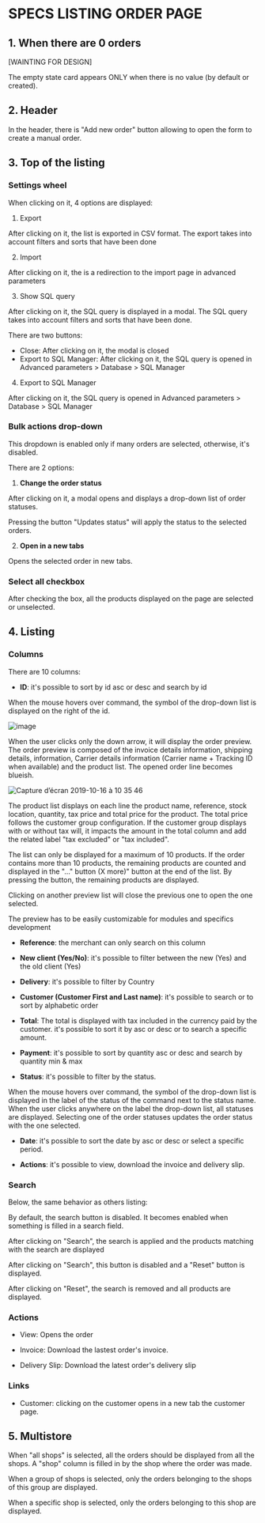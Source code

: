 # SPECS LISTING ORDER PAGE


## 1.    When there are 0 orders

[WAINTING FOR DESIGN]

The empty state card appears ONLY when there is no value (by default or created).

## 2.    Header

In the header, there is "Add new order" button allowing to open the form to create a manual order.

## 3.    Top of the listing

### Settings wheel
When clicking on it, 4 options are displayed:
1) Export

After clicking on it, the list is exported in CSV format.
The export takes into account filters and sorts that have been done

2) Import

After clicking on it, the is a redirection to the import page in advanced parameters

3) Show SQL query

After clicking on it, the SQL query is displayed in a modal. The SQL query takes into account filters and sorts that have been done.

There are two buttons:
- Close: After clicking on it, the modal is closed
- Export to SQL Manager: After clicking on it, the SQL query is opened in Advanced parameters > Database > SQL Manager

4) Export to SQL Manager

After clicking on it, the SQL query is opened in Advanced parameters > Database > SQL Manager

### Bulk actions drop-down

This dropdown is enabled only if many orders are selected, otherwise, it's disabled.

There are 2 options:

1) **Change the order status**

After clicking on it, a modal opens and displays a drop-down list of order statuses.

Pressing the button "Updates status" will apply the status to the selected orders.

2) **Open in a new tabs**

Opens the selected order in new tabs.

### Select all checkbox

After checking the box, all the products displayed on the page are selected or unselected.

## 4. Listing

### Columns

There are 10 columns:
- **ID**: it's possible to sort by id asc or desc and search by id

When the mouse hovers over command, the symbol of the drop-down list is displayed on the right of the id. 

![image](https://user-images.githubusercontent.com/43613217/63580582-6feb4780-c595-11e9-92c1-50c534e91103.png)

 
When the user clicks only the down arrow, it will display the order preview. The order preview is composed of the invoice details information, shipping details, information, Carrier details information (Carrier name + Tracking ID when available) and the product list. 
The opened order line becomes blueish.

![Capture d’écran 2019-10-16 à 10 35 46](https://user-images.githubusercontent.com/27484094/66902352-d1152180-f000-11e9-8214-5a24c7cc8653.png)

The product list displays on each line the product name, reference, stock location, quantity, tax price and total price for the product.
The total price follows the customer group configuration. If the customer group displays with or without tax will, it impacts the amount in the total column and add the related label "tax excluded" or "tax included".

The list can only be displayed for a maximum of 10 products. 
If the order contains more than 10 products, the remaining products are counted and displayed in the "..." button (X more)" button at the end of the list. 
By pressing the button, the remaining products are displayed.

Clicking on another preview list will close the previous one to open the one selected.

The preview has to be easily customizable for modules and specifics development


- **Reference**: the merchant can only search on this column

- **New client (Yes/No)**: it's possible to filter between the new (Yes) and the old client (Yes)

- **Delivery**: it's possible to filter by Country

- **Customer (Customer First and Last name)**: it's possible to search or to sort by alphabetic order

- **Total**: The total is displayed with tax included in the currency paid by the customer. it's possible to sort it by asc or desc or to search a specific amount.

- **Payment**: it's possible to sort by quantity asc or desc and search by quantity min & max

- **Status**: it's possible to filter by the status.

When the mouse hovers over command, the symbol of the drop-down list is displayed in the label of the status of the command next to the status name.
When the user clicks anywhere on the label the drop-down list, all statuses are displayed.
Selecting one of the order statuses updates the order status with the one selected.

- **Date**: it's possible to sort the date by asc or desc or select a specific period.

- **Actions**: it's possible to view, download the invoice and delivery slip.

### Search

Below, the same behavior as others listing:

By default, the search button is disabled. It becomes enabled when something is filled in a search field.

After clicking on "Search", the search is applied and the products matching with the search are displayed

After clicking on "Search", this button is disabled and a "Reset" button is displayed.

After clicking on "Reset", the search is removed and all products are displayed.

### Actions

- View: Opens the order

- Invoice: Download the lastest order's invoice.

- Delivery Slip: Download the latest order's delivery slip

### Links

- Customer: clicking on the customer opens in a new tab the customer page. 

## 5. Multistore

When "all shops" is selected, all the orders should be displayed from all the shops.  A "shop" column is filled in by the shop where the order was made.

When a group of shops is selected, only the orders belonging to the shops of this group are displayed.

When a specific shop is selected, only the orders belonging to this shop are displayed.

